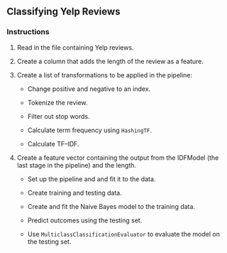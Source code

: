 ## Classifying Yelp Reviews

### Instructions

1. Read in the file containing Yelp reviews.

2. Create a column that adds the length of the review as a feature.

3. Create a list of transformations to be applied in the pipeline:

    * Change positive and negative to an index.

    * Tokenize the review.

    * Filter out stop words.

    * Calculate term frequency using `HashingTF`.

    * Calculate TF–IDF.

4. Create a feature vector containing the output from the IDFModel (the last stage in the pipeline) and the length.

    * Set up the pipeline and and fit it to the data.

    * Create training and testing data.

    * Create and fit the Naive Bayes model to the training data.

    * Predict outcomes using the testing set.

    * Use `MulticlassClassificationEvaluator` to evaluate the model on the testing set.
